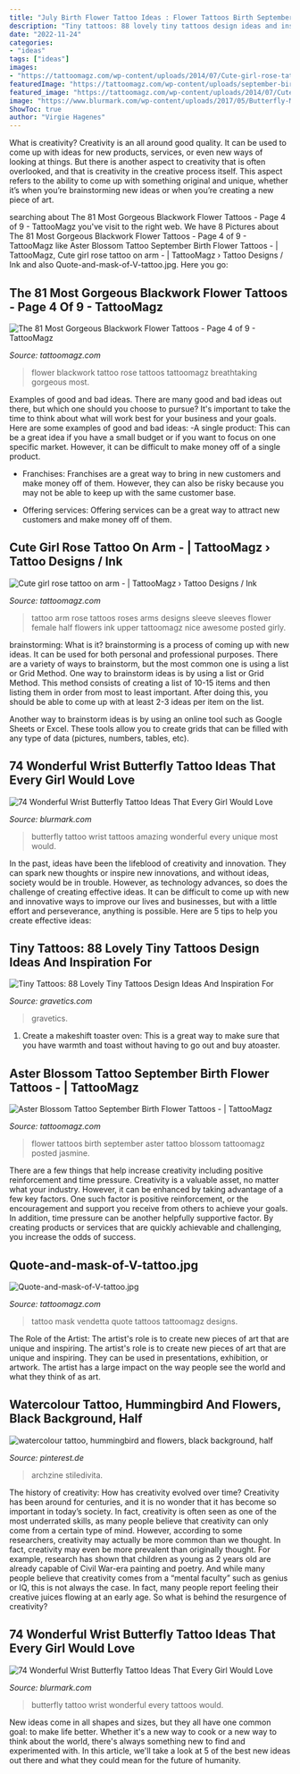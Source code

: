 ```yaml
---
title: "July Birth Flower Tattoo Ideas : Flower Tattoos Birth September Aster Tattoo Blossom Tattoomagz Posted Jasmine"
description: "Tiny tattoos: 88 lovely tiny tattoos design ideas and inspiration for"
date: "2022-11-24"
categories:
- "ideas"
tags: ["ideas"]
images:
- "https://tattoomagz.com/wp-content/uploads/2014/07/Cute-girl-rose-tattoo-on-arm.jpg"
featuredImage: "https://tattoomagz.com/wp-content/uploads/september-birth-flower-tattoos-erica-nicoles-page-20-something-bloggers-64406.jpg"
featured_image: "https://tattoomagz.com/wp-content/uploads/2014/07/Cute-girl-rose-tattoo-on-arm.jpg"
image: "https://www.blurmark.com/wp-content/uploads/2017/05/Butterfly-Music-Staff-Tattoo.jpg"
ShowToc: true
author: "Virgie Hagenes"
---
```



What is creativity?
Creativity is an all around good quality. It can be used to come up with ideas for new products, services, or even new ways of looking at things. But there is another aspect to creativity that is often overlooked, and that is creativity in the creative process itself. This aspect refers to the ability to come up with something original and unique, whether it’s when you’re brainstorming new ideas or when you’re creating a new piece of art.

	

		
searching about The 81 Most Gorgeous Blackwork Flower Tattoos - Page 4 of 9 - TattooMagz you've visit to the right web. We have 8 Pictures about The 81 Most Gorgeous Blackwork Flower Tattoos - Page 4 of 9 - TattooMagz like Aster Blossom Tattoo September Birth Flower Tattoos - | TattooMagz, Cute girl rose tattoo on arm - | TattooMagz › Tattoo Designs / Ink and also Quote-and-mask-of-V-tattoo.jpg. Here you go:
		
    
## The 81 Most Gorgeous Blackwork Flower Tattoos - Page 4 Of 9 - TattooMagz

<img loading=lazy src="http://tattoomagz.com/wp-content/uploads/Back-of-arm-linework-Rose-blackwork-flower-tattoo.-900x900.jpg" onerror="this.onerror=null;this.src='https://tse3.mm.bing.net/th?id=OIP.5xUp3VEhnrR-b-rulwXErwHaHa&amp;pid=15.1';" alt="The 81 Most Gorgeous Blackwork Flower Tattoos - Page 4 of 9 - TattooMagz">

_Source: tattoomagz.com_

>flower blackwork tattoo rose tattoos tattoomagz breathtaking gorgeous most. 

	

Examples of good and bad ideas.
There are many good and bad ideas out there, but which one should you choose to pursue? It's important to take the time to think about what will work best for your business and your goals. Here are some examples of good and bad ideas: 
-A single product: This can be a great idea if you have a small budget or if you want to focus on one specific market. However, it can be difficult to make money off of a single product.

- Franchises: Franchises are a great way to bring in new customers and make money off of them. However, they can also be risky because you may not be able to keep up with the same customer base.

- Offering services: Offering services can be a great way to attract new customers and make money off of them.

    
## Cute Girl Rose Tattoo On Arm - | TattooMagz › Tattoo Designs / Ink

<img loading=lazy src="https://tattoomagz.com/wp-content/uploads/2014/07/Cute-girl-rose-tattoo-on-arm.jpg" onerror="this.onerror=null;this.src='https://tse4.mm.bing.net/th?id=OIP.crsNJShGhlHV9Y5eD_oXeQHaHK&amp;pid=15.1';" alt="Cute girl rose tattoo on arm - | TattooMagz › Tattoo Designs / Ink">

_Source: tattoomagz.com_

>tattoo arm rose tattoos roses arms designs sleeve sleeves flower female half flowers ink upper tattoomagz nice awesome posted girly. 

	

brainstorming: What is it?
brainstorming is a process of coming up with new ideas. It can be used for both personal and professional purposes. There are a variety of ways to brainstorm, but the most common one is using a list or Grid Method.
One way to brainstorm ideas is by using a list or Grid Method. This method consists of creating a list of 10-15 items and then listing them in order from most to least important. After doing this, you should be able to come up with at least 2-3 ideas per item on the list.

Another way to brainstorm ideas is by using an online tool such as Google Sheets or Excel. These tools allow you to create grids that can be filled with any type of data (pictures, numbers, tables, etc).

    
## 74 Wonderful Wrist Butterfly Tattoo Ideas That Every Girl Would Love

<img loading=lazy src="https://www.blurmark.com/wp-content/uploads/2017/05/Amazing-Butterfly-Tattoo.jpg" onerror="this.onerror=null;this.src='https://tse2.mm.bing.net/th?id=OIP.RY7wHBxw4ZWId2HESdd1AAHaJ4&amp;pid=15.1';" alt="74 Wonderful Wrist Butterfly Tattoo Ideas That Every Girl Would Love">

_Source: blurmark.com_

>butterfly tattoo wrist tattoos amazing wonderful every unique most would. 

	

In the past, ideas have been the lifeblood of creativity and innovation. They can spark new thoughts or inspire new innovations, and without ideas, society would be in trouble. However, as technology advances, so does the challenge of creating effective ideas. It can be difficult to come up with new and innovative ways to improve our lives and businesses, but with a little effort and perseverance, anything is possible. Here are 5 tips to help you create effective ideas: 
    
## Tiny Tattoos: 88 Lovely Tiny Tattoos Design Ideas And Inspiration For

<img loading=lazy src="https://www.gravetics.com/wp-content/uploads/2016/11/delicate-floral-work.jpg" onerror="this.onerror=null;this.src='https://tse1.mm.bing.net/th?id=OIP.tMYyBpL89QBnvTASNW-eAgHaHZ&amp;pid=15.1';" alt="Tiny Tattoos: 88 Lovely Tiny Tattoos Design Ideas And Inspiration For">

_Source: gravetics.com_

>gravetics. 

	

1. Create a makeshift toaster oven: This is a great way to make sure that you have warmth and toast without having to go out and buy atoaster.

    
## Aster Blossom Tattoo September Birth Flower Tattoos - | TattooMagz

<img loading=lazy src="https://tattoomagz.com/wp-content/uploads/september-birth-flower-tattoos-erica-nicoles-page-20-something-bloggers-64406.jpg" onerror="this.onerror=null;this.src='https://tse3.mm.bing.net/th?id=OIP.U2JadCNEuAoIgFegIkpDQgHaJ4&amp;pid=15.1';" alt="Aster Blossom Tattoo September Birth Flower Tattoos - | TattooMagz">

_Source: tattoomagz.com_

>flower tattoos birth september aster tattoo blossom tattoomagz posted jasmine. 

	

There are a few things that help increase creativity including positive reinforcement and time pressure.
Creativity is a valuable asset, no matter what your industry. However, it can be enhanced by taking advantage of a few key factors. One such factor is positive reinforcement, or the encouragement and support you receive from others to achieve your goals. In addition, time pressure can be another helpfully supportive factor. By creating products or services that are quickly achievable and challenging, you increase the odds of success.

    
## Quote-and-mask-of-V-tattoo.jpg

<img loading=lazy src="http://tattoomagz.com/wp-content/uploads/Quote-and-mask-of-V-tattoo.jpg" onerror="this.onerror=null;this.src='https://tse3.mm.bing.net/th?id=OIP.9k9QaHjMNXChlQNLqNaCHAHaMl&amp;pid=15.1';" alt="Quote-and-mask-of-V-tattoo.jpg">

_Source: tattoomagz.com_

>tattoo mask vendetta quote tattoos tattoomagz designs. 

	

The Role of the Artist: The artist's role is to create new pieces of art that are unique and inspiring.
The artist's role is to create new pieces of art that are unique and inspiring. They can be used in presentations, exhibition, or artwork. The artist has a large impact on the way people see the world and what they think of as art.

    
## Watercolour Tattoo, Hummingbird And Flowers, Black Background, Half

<img loading=lazy src="https://i.pinimg.com/736x/59/2d/6d/592d6d9b51bcff05a8eb35539c4d9d35.jpg" onerror="this.onerror=null;this.src='https://tse2.mm.bing.net/th?id=OIP.k2t90wBfL55so3ihduzEhgHaLH&amp;pid=15.1';" alt="watercolour tattoo, hummingbird and flowers, black background, half">

_Source: pinterest.de_

>archzine stiledivita. 

	

The history of creativity: How has creativity evolved over time?
Creativity has been around for centuries, and it is no wonder that it has become so important in today’s society. In fact, creativity is often seen as one of the most underrated skills, as many people believe that creativity can only come from a certain type of mind. However, according to some researchers, creativity may actually be more common than we thought. In fact, creativity may even be more prevalent than originally thought. For example, research has shown that children as young as 2 years old are already capable of Civil War-era painting and poetry. And while many people believe that creativity comes from a “mental faculty” such as genius or IQ, this is not always the case. In fact, many people report feeling their creative juices flowing at an early age. So what is behind the resurgence of creativity?

    
## 74 Wonderful Wrist Butterfly Tattoo Ideas That Every Girl Would Love

<img loading=lazy src="https://www.blurmark.com/wp-content/uploads/2017/05/Butterfly-Music-Staff-Tattoo.jpg" onerror="this.onerror=null;this.src='https://tse2.mm.bing.net/th?id=OIP.CyhUkV93X67AYD9d1LvCDgHaFE&amp;pid=15.1';" alt="74 Wonderful Wrist Butterfly Tattoo Ideas That Every Girl Would Love">

_Source: blurmark.com_

>butterfly tattoo wrist wonderful every tattoos would. 

	

New ideas come in all shapes and sizes, but they all have one common goal: to make life better. Whether it's a new way to cook or a new way to think about the world, there's always something new to find and experimented with. In this article, we'll take a look at 5 of the best new ideas out there and what they could mean for the future of humanity.

